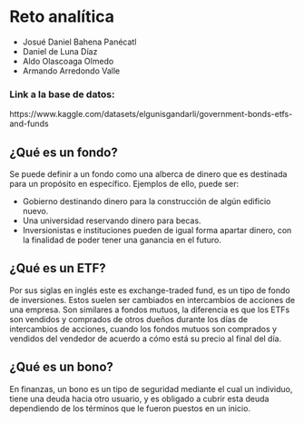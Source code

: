<h1>Reto analítica</h1>
    <div>
        <ul>
            <li>Josué Daniel Bahena Panécatl</li>
            <li>Daniel de Luna Díaz</li>
            <li>Aldo Olascoaga Olmedo</li>
            <li>Armando Arredondo Valle</li>
        </ul>
    </div>
<h3>Link a la base de datos:</h3>
<div>
    <p>https://www.kaggle.com/datasets/elgunisgandarli/government-bonds-etfs-and-funds</p>
</div>
<h2>¿Qué es un fondo?</h2>
<div>
  <p>
  Se puede definir a un fondo como una alberca de dinero que es destinada para un propósito en específico. Ejemplos de ello, puede ser: 
  </p>
</div>
<div >
    <ul>
        <li>Gobierno destinando dinero para la construcción de algún edificio nuevo.</li>
        <li>Una universidad reservando dinero para becas.</li>
        <li>Inversionistas e instituciones pueden de igual forma apartar dinero, con la finalidad de poder tener una ganancia en el futuro.</li>
    </ul>
</div>
<h2>¿Qué es un ETF?</h2>
<div>
  <p>
  Por sus siglas en inglés este es exchange-traded fund, es un tipo de fondo de inversiones. Estos suelen ser cambiados en intercambios de acciones de una empresa. Son similares a fondos mutuos, la diferencia es que los ETFs son vendidos y comprados de otros dueños durante los días de intercambios de acciones, cuando los fondos mutuos son comprados y vendidos del vendedor de acuerdo a cómo está su precio al final del día.
  </p>
</div>
<h2>¿Qué es un bono?</h2>
<div>
  <p>
  En finanzas, un bono es un tipo de seguridad mediante el cual un individuo, tiene una deuda hacia otro usuario, y es obligado a cubrir esta deuda dependiendo de los términos que le fueron puestos en un inicio.
  </p>
</div>

